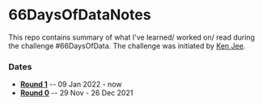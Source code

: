 # 66DaysOfDataNotes
This repo contains summary of what I've learned/ worked on/ read during the challenge #66DaysOfData. The challenge was initiated by [Ken Jee](https://twitter.com/KenJee_DS).

### Dates
* [**Round 1**](https://github.com/nitrataripin/66DaysOfDataNotes/blob/main/Round01.md)  --  09 Jan 2022 - now
* [**Round 0**](https://github.com/nitrataripin/66DaysOfDataNotes/blob/main/Round00.md)  --  29 Nov - 26 Dec 2021
